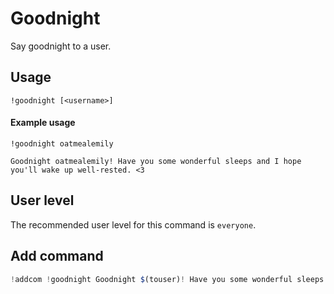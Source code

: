 # Goodnight
Say goodnight to a user.

## Usage
`!goodnight [<username>]`

#### Example usage
`!goodnight oatmealemily`

```
Goodnight oatmealemily! Have you some wonderful sleeps and I hope you'll wake up well-rested. <3
```

## User level
The recommended user level for this command is `everyone`.

## Add command
```js
!addcom !goodnight Goodnight $(touser)! Have you some wonderful sleeps and I hope you'll wake up well-rested. <3
```
